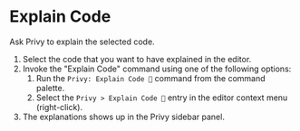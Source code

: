 # Explain Code

Ask Privy to explain the selected code.

1. Select the code that you want to have explained in the editor.
1. Invoke the "Explain Code" command using one of the following options:
   1. Run the `Privy: Explain Code 💬` command from the command palette.
   1. Select the `Privy > Explain Code 💬` entry in the editor context menu (right-click).
1. The explanations shows up in the Privy sidebar panel.
